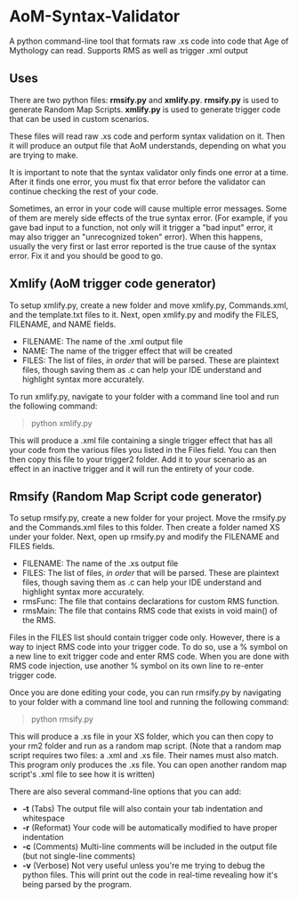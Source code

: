 # AoM-Syntax-Validator
A python command-line tool that formats raw .xs code into code that Age of Mythology can read. Supports RMS as well as trigger .xml output

## Uses
There are two python files: **rmsify.py** and **xmlify.py**. **rmsify.py** is used to generate Random Map Scripts. **xmlify.py** is used to generate trigger code that can be used in custom scenarios.

These files will read raw .xs code and perform syntax validation on it. Then it will produce an output file that AoM understands, depending on what you are trying to make.

It is important to note that the syntax validator only finds one error at a time. After it finds one error, you must fix that error before the validator can continue checking the rest of your code.

Sometimes, an error in your code will cause multiple error messages. Some of them are merely side effects of the true syntax error. (For example, if you gave bad input to a function, not only will it trigger a "bad input" error, it may also trigger an "unrecognized token" error). When this happens, usually the very first or last error reported is the true cause of the syntax error. Fix it and you should be good to go.

## Xmlify (AoM trigger code generator)
To setup xmlify.py, create a new folder and move xmlify.py, Commands.xml, and the template.txt files to it. Next, open xmlify.py and modify the FILES, FILENAME, and NAME fields.
* FILENAME: The name of the .xml output file
* NAME: The name of the trigger effect that will be created
* FILES: The list of files, _in order_ that will be parsed. These are plaintext files, though saving them as .c can help your IDE understand and highlight syntax more accurately.

To run xmlify.py, navigate to your folder with a command line tool and run the following command:
> python xmlify.py

This will produce a .xml file containing a single trigger effect that has all your code from the various files you listed in the Files field. You can then then copy this file to your trigger2 folder. Add it to your scenario as an effect in an inactive trigger and it will run the entirety of your code.

## Rmsify (Random Map Script code generator)
To setup rmsify.py, create a new folder for your project. Move the rmsify.py and the Commands.xml files to this folder. Then create a folder named XS under your folder. Next, open up rmsify.py and modify the FILENAME and FILES fields.
* FILENAME: The name of the .xs output file
* FILES: The list of files, _in order_ that will be parsed. These are plaintext files, though saving them as .c can help your IDE understand and highlight syntax more accurately.
* rmsFunc: The file that contains declarations for custom RMS function.
* rmsMain: The file that contains RMS code that exists in void main() of the RMS.

Files in the FILES list should contain trigger code only. However, there is a way to inject RMS code into your trigger code. To do so, use a % symbol on a new line to exit trigger code and enter RMS code. When you are done with RMS code injection, use another % symbol on its own line to re-enter trigger code.

Once you are done editing your code, you can run rmsify.py by navigating to your folder with a command line tool and running the following command:
> python rmsify.py

This will produce a .xs file in your XS folder, which you can then copy to your rm2 folder and run as a random map script. (Note that a random map script requires two files: a .xml and .xs file. Their names must also match. This program only produces the .xs file. You can open another random map script's .xml file to see how it is written)

There are also several command-line options that you can add:
* **-t** (Tabs) The output file will also contain your tab indentation and whitespace
* **-r** (Reformat) Your code will be automatically modified to have proper indentation
* **-c** (Comments) Multi-line comments will be included in the output file (but not single-line comments)
* **-v** (Verbose) Not very useful unless you're me trying to debug the python files. This will print out the code in real-time revealing how it's being parsed by the program.
